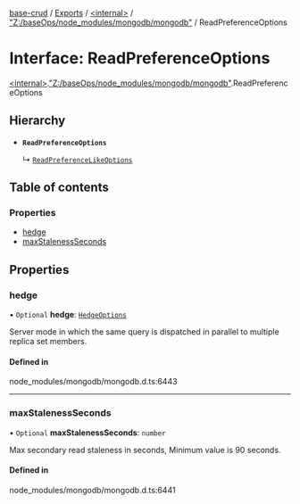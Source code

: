 [base-crud](../README.md) / [Exports](../modules.md) / [\<internal\>](../modules/internal_.md) / ["Z:/baseOps/node\_modules/mongodb/mongodb"](../modules/internal_._Z__baseOps_node_modules_mongodb_mongodb_.md) / ReadPreferenceOptions

# Interface: ReadPreferenceOptions

[\<internal\>](../modules/internal_.md).["Z:/baseOps/node\_modules/mongodb/mongodb"](../modules/internal_._Z__baseOps_node_modules_mongodb_mongodb_.md).ReadPreferenceOptions

## Hierarchy

- **`ReadPreferenceOptions`**

  ↳ [`ReadPreferenceLikeOptions`](internal_._Z__baseOps_node_modules_mongodb_mongodb_.ReadPreferenceLikeOptions.md)

## Table of contents

### Properties

- [hedge](internal_._Z__baseOps_node_modules_mongodb_mongodb_.ReadPreferenceOptions.md#hedge)
- [maxStalenessSeconds](internal_._Z__baseOps_node_modules_mongodb_mongodb_.ReadPreferenceOptions.md#maxstalenessseconds)

## Properties

### hedge

• `Optional` **hedge**: [`HedgeOptions`](internal_._Z__baseOps_node_modules_mongodb_mongodb_.HedgeOptions.md)

Server mode in which the same query is dispatched in parallel to multiple replica set members.

#### Defined in

node_modules/mongodb/mongodb.d.ts:6443

___

### maxStalenessSeconds

• `Optional` **maxStalenessSeconds**: `number`

Max secondary read staleness in seconds, Minimum value is 90 seconds.

#### Defined in

node_modules/mongodb/mongodb.d.ts:6441
